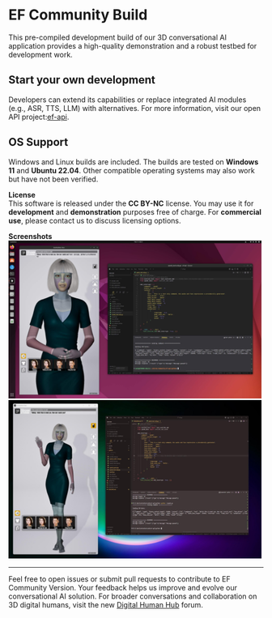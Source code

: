 # EF Community Build

This pre-compiled development build of our 3D conversational AI application provides a high-quality demonstration and a robust testbed for development work.

## Start your own development
Developers can extend its capabilities or replace integrated AI modules (e.g., ASR, TTS, LLM) with alternatives.
For more information, visit our open API project:[ef-api](https://github.com/evovor/ef-api).  

## OS Support
Windows and Linux builds are included.
The builds are tested on **Windows 11** and **Ubuntu 22.04**.
Other compatible operating systems may also work but have not been verified.

**License**  
This software is released under the **CC BY-NC** license. You may use it for **development** and **demonstration** purposes free of charge. For **commercial use**, please contact us to discuss licensing options.

**Screenshots**  
<img src="docs/ef_community_ubuntu.jpg" alt="Ubuntu" style="width: 500px;">  
<img src="docs/ef_community_windows.jpg" alt="Windows" style="width: 500px;">

---

Feel free to open issues or submit pull requests to contribute to EF Community Version. Your feedback helps us improve and evolve our conversational AI solution.
For broader conversations and collaboration on 3D digital humans, visit the new [Digital Human Hub](https://digitalhumanhub.org/) forum.

